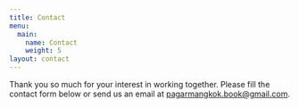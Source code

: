 ```yaml
---
title: Contact
menu:
  main:
    name: Contact
    weight: 5
layout: contact
---
```

Thank you so much for your interest in working together. Please fill the contact form below or send us an email at pagarmangkok.book@gmail.com.
